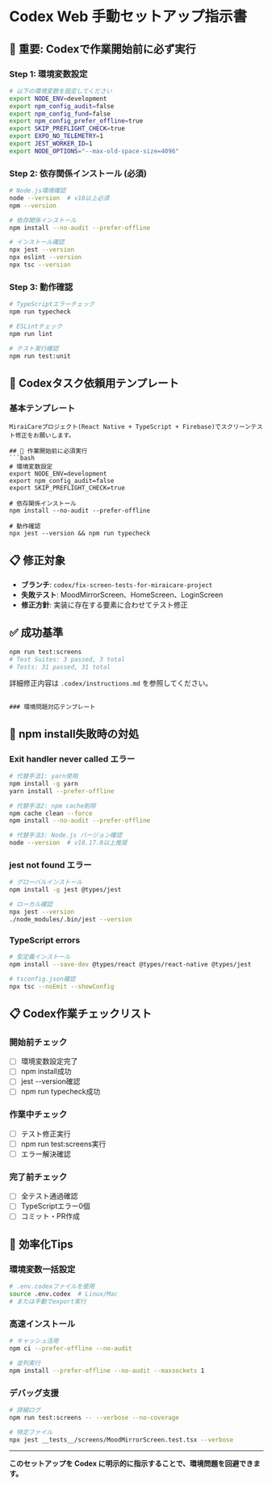# Codex Web 手動セットアップ指示書

## 🚨 重要: Codexで作業開始前に必ず実行

### Step 1: 環境変数設定
```bash
# 以下の環境変数を設定してください
export NODE_ENV=development
export npm_config_audit=false
export npm_config_fund=false
export npm_config_prefer_offline=true
export SKIP_PREFLIGHT_CHECK=true
export EXPO_NO_TELEMETRY=1
export JEST_WORKER_ID=1
export NODE_OPTIONS="--max-old-space-size=4096"
```

### Step 2: 依存関係インストール (必須)
```bash
# Node.js環境確認
node --version  # v18以上必須
npm --version

# 依存関係インストール
npm install --no-audit --prefer-offline

# インストール確認
npx jest --version
npx eslint --version  
npx tsc --version
```

### Step 3: 動作確認
```bash
# TypeScriptエラーチェック
npm run typecheck

# ESLintチェック
npm run lint

# テスト実行確認
npm run test:unit
```

## 🎯 Codexタスク依頼用テンプレート

### 基本テンプレート
```
MiraiCareプロジェクト(React Native + TypeScript + Firebase)でスクリーンテスト修正をお願いします。

## 🚨 作業開始前に必須実行
```bash
# 環境変数設定
export NODE_ENV=development
export npm_config_audit=false
export SKIP_PREFLIGHT_CHECK=true

# 依存関係インストール
npm install --no-audit --prefer-offline

# 動作確認
npx jest --version && npm run typecheck
```

## 📋 修正対象
- **ブランチ**: `codex/fix-screen-tests-for-miraicare-project`
- **失敗テスト**: MoodMirrorScreen、HomeScreen、LoginScreen
- **修正方針**: 実装に存在する要素に合わせてテスト修正

## ✅ 成功基準
```bash
npm run test:screens
# Test Suites: 3 passed, 3 total
# Tests: 31 passed, 31 total
```

詳細修正内容は `.codex/instructions.md` を参照してください。
```

### 環境問題対応テンプレート
```
## 🔧 npm install失敗時の対処

### Exit handler never called エラー
```bash
# 代替手法1: yarn使用
npm install -g yarn
yarn install --prefer-offline

# 代替手法2: npm cache削除
npm cache clean --force
npm install --no-audit --prefer-offline

# 代替手法3: Node.js バージョン確認
node --version  # v18.17.0以上推奨
```

### jest not found エラー
```bash
# グローバルインストール
npm install -g jest @types/jest

# ローカル確認
npx jest --version
./node_modules/.bin/jest --version
```

### TypeScript errors
```bash
# 型定義インストール
npm install --save-dev @types/react @types/react-native @types/jest

# tsconfig.json確認
npx tsc --noEmit --showConfig
```

## 📋 Codex作業チェックリスト

### 開始前チェック
- [ ] 環境変数設定完了
- [ ] npm install成功
- [ ] jest --version確認
- [ ] npm run typecheck成功

### 作業中チェック  
- [ ] テスト修正実行
- [ ] npm run test:screens実行
- [ ] エラー解決確認

### 完了前チェック
- [ ] 全テスト通過確認
- [ ] TypeScriptエラー0個
- [ ] コミット・PR作成

## 🚀 効率化Tips

### 環境変数一括設定
```bash
# .env.codexファイルを使用
source .env.codex  # Linux/Mac
# または手動でexport実行
```

### 高速インストール
```bash
# キャッシュ活用
npm ci --prefer-offline --no-audit

# 並列実行
npm install --prefer-offline --no-audit --maxsockets 1
```

### デバッグ支援
```bash
# 詳細ログ
npm run test:screens -- --verbose --no-coverage

# 特定ファイル
npx jest __tests__/screens/MoodMirrorScreen.test.tsx --verbose
```

---

**このセットアップを Codex に明示的に指示することで、環境問題を回避できます。**